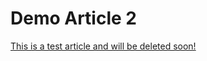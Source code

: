 # Demo Article 2

[This is a test article and will be deleted soon!](https://atanasv.hashnode.dev/a-demo-article)